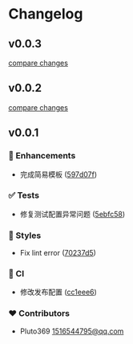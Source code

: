 # Changelog


## v0.0.3

[compare changes](https://github.com/aliothor/create-mtk-plugin/compare/v0.0.2...v0.0.3)

## v0.0.2

[compare changes](https://github.com/aliothor/create-mtk-plugin/compare/v0.0.1...v0.0.2)

## v0.0.1


### 🚀 Enhancements

- 完成简易模板 ([597d07f](https://github.com/aliothor/create-mtk-plugin/commit/597d07f))

### ✅ Tests

- 修复测试配置异常问题 ([5ebfc58](https://github.com/aliothor/create-mtk-plugin/commit/5ebfc58))

### 🎨 Styles

- Fix lint error ([70237d5](https://github.com/aliothor/create-mtk-plugin/commit/70237d5))

### 🤖 CI

- 修改发布配置 ([cc1eee6](https://github.com/aliothor/create-mtk-plugin/commit/cc1eee6))

### ❤️ Contributors

- Pluto369 <1516544795@qq.com>

